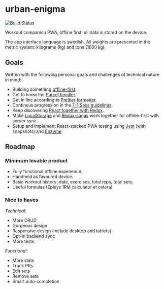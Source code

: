 # urban-enigma

[![Build Status](https://travis-ci.org/madr/urban-enigma.svg?branch=master)](https://travis-ci.org/madr/urban-enigma)

Workout companion PWA, offline first: all data is stored on the
device.

The app interface language is swedish. All weights are presented in
the metric system: kilograms (kg) and tons (1000 kg).

## Goals

Written with the following personal goals and challenges of technical
nature in mind:

- Building something [offline-first][1].
- Get to know the [Parcel bundler][2].
- Get in line according to [Prettier formatter][3].
- Continous progression in the [7-1 Sass guidelines][4].
- Keep discovering [React together with Redux][5].
- Make [LocalStorage][6] and [Redux-sagas][7] work together for
  offline-first with server sync.
- Setup and implement React-stacked PWA testing using [Jest][8]
  (with snapshots) and [Enzyme][9].

## Roadmap

### Minimum lovable product

- Fully functional offline experience.
- Handheld as favoured device.
- Basic workout history: date, exercises, total reps,
  total sets.
- Useful formulas (Epleys 1RM calculator et cetera)

### Nice to haves

_Technical:_

- More CRUD
- Gorgeous design
- Responsive design (include desktop and tablets)
- Opt-in backend sync
- More tests

_Functional:_

- More stats
- Track PRs
- Edit sets
- Remove sets
- Smart auto-completion

[1]: http://offlinefirst.org/
[2]: https://parceljs.org/
[3]: https://prettier.io/
[4]: https://sass-guidelin.es/
[5]: https://redux.js.org/basics/usage-with-react
[6]: https://developer.mozilla.org/en-US/docs/Web/API/Window/localStorage
[7]: https://redux-saga.js.org/
[8]: https://jestjs.io
[9]: https://airbnb.io/enzyme/
